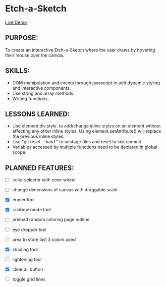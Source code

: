 # Etch-a-Sketch
[Live Demo](https://leeyuh8.github.io/etch-a-sketch/)

## PURPOSE:
To create an interactive Etch-a-Sketch where the user draws by hovering their mouse over the canvas.

## SKILLS:
- DOM manipulation and events through javascript to add dynamic styling and interactive components.
- Use string and array methods.
- Writing functions.

## LESSONS LEARNED:
- Use element.div.style.<css-property> to add/change inline 
styles on an element without affecting any other inline styles. 
Using element.setAttribute() will replace the previous inline styles.
- Use "git reset --hard <commit code>" to unstage files and reset to last commit.
- Variables accessed by multiple functions need to be declared
in global scope. 

## PLANNED FEATURES:
- [ ] color selector with color wheel
- [ ] change dimensions of canvas with draggable scale
- [x] eraser tool
- [x] rainbow mode tool
- [ ] preload random coloring page outline
- [ ] eye dropper tool
- [ ] area to store last 3 colors used
- [x] shading tool
- [ ] lightening tool
- [x] clear all button
- [ ] toggle grid lines

